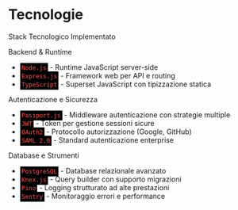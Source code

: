 # Tecnologie

Stack Tecnologico Implementato

Backend & Runtime

<ul> <li><code style="background-color:black; color:#ff5758; padding:3px">Node.js</code> - Runtime JavaScript server-side</li> <li><code style="background-color:black; color:#ff5758; padding:3px">Express.js</code> - Framework web per API e routing</li> <li><code style="background-color:black; color:#ff5758; padding:3px">TypeScript</code> - Superset JavaScript con tipizzazione statica</li> </ul>
Autenticazione e Sicurezza

<ul> <li><code style="background-color:black; color:#ff5758; padding:3px">Passport.js</code> - Middleware autenticazione con strategie multiple</li> <li><code style="background-color:black; color:#ff5758; padding:3px">JWT</code> - Token per gestione sessioni sicure</li> <li><code style="background-color:black; color:#ff5758; padding:3px">OAuth2</code> - Protocollo autorizzazione (Google, GitHub)</li> <li><code style="background-color:black; color:#ff5758; padding:3px">SAML 2.0</code> - Standard autenticazione enterprise</li> </ul>
Database e Strumenti

<ul> <li><code style="background-color:black; color:#ff5758; padding:3px">PostgreSQL</code> - Database relazionale avanzato</li> <li><code style="background-color:black; color:#ff5758; padding:3px">Knex.js</code> - Query builder con supporto migrazioni</li> <li><code style="background-color:black; color:#ff5758; padding:3px">Pino</code> - Logging strutturato ad alte prestazioni</li> <li><code style="background-color:black; color:#ff5758; padding:3px">Sentry</code> - Monitoraggio errori e performance</li> </ul>